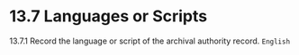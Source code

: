 # 13.7 Languages or Scripts

13.7.1 Record the language or script of the archival authority record.
`English`
